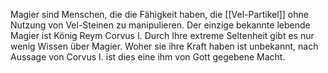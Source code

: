 Magier sind Menschen, die die Fähigkeit haben, die [[Vel-Partikel]] ohne Nutzung von Vel-Steinen zu manipulieren. Der einzige bekannte lebende Magier ist König Reym Corvus I. Durch Ihre extreme Seltenheit gibt es nur wenig Wissen über Magier. Woher sie ihre Kraft haben ist unbekannt, nach Aussage von Corvus I. ist dies eine ihm von Gott gegebene Macht. 